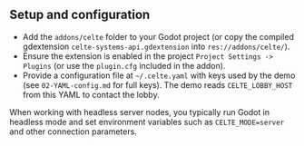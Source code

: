 ## Setup and configuration

- Add the `addons/celte` folder to your Godot project (or copy the compiled gdextension `celte-systems-api.gdextension` into `res://addons/celte/`).
- Ensure the extension is enabled in the project `Project Settings -> Plugins` (or use the `plugin.cfg` included in the addon).
- Provide a configuration file at `~/.celte.yaml` with keys used by the demo (see `02-YAML-config.md` for full keys). The demo reads `CELTE_LOBBY_HOST` from this YAML to contact the lobby.

When working with headless server nodes, you typically run Godot in headless mode and set environment variables such as `CELTE_MODE=server` and other connection parameters.
